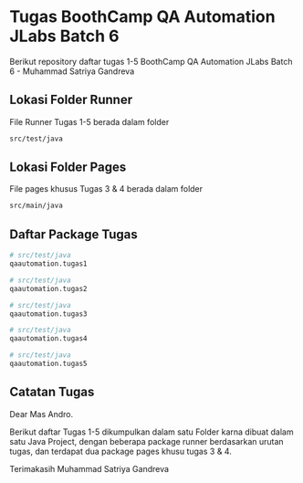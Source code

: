 # Tugas BoothCamp QA Automation JLabs Batch 6 
Berikut repository daftar tugas 1-5 BoothCamp QA Automation JLabs Batch 6 - Muhammad Satriya Gandreva
## Lokasi Folder Runner
File Runner Tugas 1-5 berada dalam folder
~~~ bash
src/test/java
~~~
## Lokasi Folder Pages
File pages khusus Tugas 3 & 4 berada dalam folder
~~~ bash
src/main/java
~~~
## Daftar Package Tugas
~~~ python
# src/test/java
qaautomation.tugas1

# src/test/java
qaautomation.tugas2

# src/test/java
qaautomation.tugas3

# src/test/java
qaautomation.tugas4

# src/test/java
qaautomation.tugas5
~~~
## Catatan Tugas
Dear Mas Andro.

Berikut daftar Tugas 1-5 dikumpulkan dalam satu Folder karna dibuat dalam satu Java Project, dengan beberapa
package runner berdasarkan urutan tugas, dan terdapat dua package pages khusu tugas 3 & 4.

Terimakasih
Muhammad Satriya Gandreva 